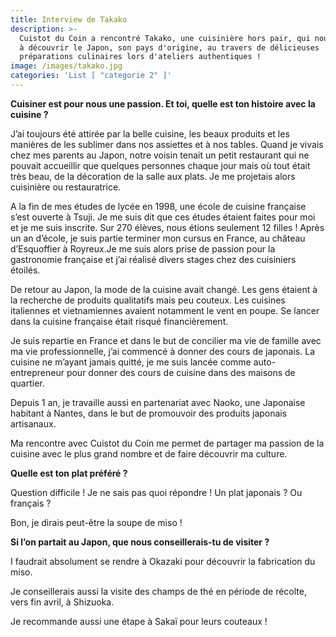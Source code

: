 ```yaml
---
title: Interview de Takako
description: >-
  Cuistot du Coin a rencontré Takako, une cuisinière hors pair, qui nous invite
  à découvrir le Japon, son pays d'origine, au travers de délicieuses
  préparations culinaires lors d'ateliers authentiques !
image: /images/takako.jpg
categories: 'List [ "categorie 2" ]'
---
```

**Cuisiner est pour nous une passion. Et toi, quelle est ton histoire avec la cuisine ?**

J’ai toujours été attirée par la belle cuisine, les beaux produits et les manières de les sublimer dans nos assiettes et à nos tables. Quand je vivais chez mes parents au Japon, notre voisin tenait un petit restaurant qui ne pouvait accueillir que quelques personnes chaque jour mais où tout était très beau, de la décoration de la salle aux plats. Je me projetais alors cuisinière ou restauratrice.

A la fin de mes études de lycée en 1998, une école de cuisine française s’est ouverte à Tsuji. Je me suis dit que ces études étaient faites pour moi et je me suis inscrite. Sur 270 élèves, nous étions seulement 12 filles ! Après un an d’école, je suis partie terminer mon cursus en France, au château d’Esquoffier à Royreux.Je me suis alors prise de passion pour la gastronomie française et j’ai réalisé divers stages chez des cuisiniers étoilés.

De retour au Japon, la mode de la cuisine avait changé. Les gens étaient à la recherche de produits qualitatifs mais peu couteux. Les cuisines italiennes et vietnamiennes avaient notamment le vent en poupe. Se lancer dans la cuisine française était risqué financièrement.

Je suis repartie en France et dans le but de concilier ma vie de famille avec ma vie professionnelle, j’ai commencé à donner des cours de japonais. La cuisine ne m’ayant jamais quitté, je me suis lancée comme auto-entrepreneur pour donner des cours de cuisine dans des maisons de quartier.

Depuis 1 an, je travaille aussi en partenariat avec Naoko, une Japonaise habitant à Nantes, dans le but de promouvoir des produits japonais artisanaux.

Ma rencontre avec Cuistot du Coin me permet de partager ma passion de la cuisine avec le plus grand nombre et de faire découvrir ma culture.





**Quelle est ton plat préféré ?**

Question difficile ! Je ne sais pas quoi répondre ! Un plat japonais ? Ou français ?

Bon, je dirais peut-être la soupe de miso !





**Si l’on partait au Japon, que nous conseillerais-tu de visiter ?**

I faudrait absolument se rendre à Okazaki pour découvrir la fabrication du miso.

Je conseillerais aussi la visite des champs de thé en période de récolte, vers fin avril, à Shizuoka.

Je recommande aussi une étape à Sakaï pour leurs couteaux !



